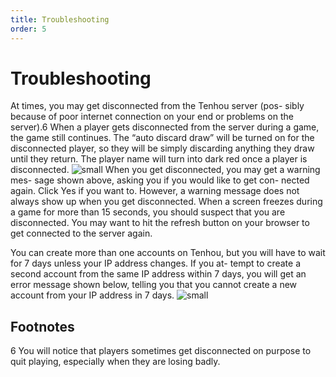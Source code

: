 ```yaml
---
title: Troubleshooting
order: 5
---
```


# Troubleshooting


At times, you may get disconnected from the Tenhou server (pos-
sibly because of poor internet connection on your end or problems
on the server).6 When a player gets disconnected from the server
during a game, the game still continues. The “auto discard draw”
will be turned on for the disconnected player, so they will be simply
discarding anything they draw until they return. The player name
will turn into dark red once a player is disconnected.
![small](/image/image_29.png)
When you get disconnected,
you may get a warning mes-
sage shown above, asking you
if you would like to get con-
nected again. Click Yes if you
want to. However, a warning
message does not always show up when you get disconnected. When
a screen freezes during a game for more than 15 seconds, you should
suspect that you are disconnected. You may want to hit the refresh
button on your browser to get connected to the server again.

You can create more than one accounts on Tenhou, but you will
have to wait for 7 days unless your IP address changes. If you at-
tempt to create a second account from the same IP address within
7 days, you will get an error message shown below, telling you that
you cannot create a new account from your IP address in 7 days.
![small](/image/image_30.png)
## Footnotes
6
You will notice that players sometimes get disconnected on purpose to quit
playing, especially when they are losing badly.
